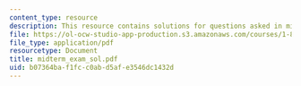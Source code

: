 ```yaml
---
content_type: resource
description: This resource contains solutions for questions asked in midterm.
file: https://ol-ocw-studio-app-production.s3.amazonaws.com/courses/1-85-water-and-wastewater-treatment-engineering-spring-2006/b07364baf1fcc0abd5afe3546dc1432d_midterm_exam_sol.pdf
file_type: application/pdf
resourcetype: Document
title: midterm_exam_sol.pdf
uid: b07364ba-f1fc-c0ab-d5af-e3546dc1432d
---
```


